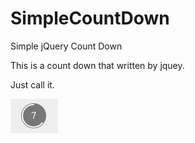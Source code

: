 # SimpleCountDown
Simple jQuery Count Down


This is a count down that written by jquey.


Just call it.


<img src="pastedImage.png" align="center"/> 
